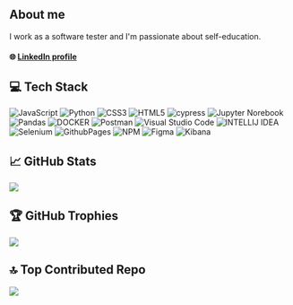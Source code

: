 ## About me
I work as a software tester and I'm passionate about self-education.

#### 🌐 [LinkedIn profile](https://www.linkedin.com/in/aneta-lorenzova/)

## 💻 Tech Stack
![JavaScript](https://img.shields.io/badge/javascript-%23323330.svg?style=flat&logo=javascript&logoColor=%23F7DF1E) ![Python](https://img.shields.io/badge/python-3670A0?style=for-the-badge&logo=python&logoColor=ffdd54) ![CSS3](https://img.shields.io/badge/css3-%231572B6.svg?style=flat&logo=css3&logoColor=white) ![HTML5](https://img.shields.io/badge/html5-%23E34F26.svg?style=flat&logo=html5&logoColor=white) ![cypress](https://img.shields.io/badge/-cypress-%23E5E5E5?logo=cypress&logoColor=058a5e) ![Jupyter Norebook](https://img.shields.io/badge/Jupyter%20Notebook-F37626?style=flat-square&logo=jupyter&logoColor=white) ![Pandas](https://img.shields.io/badge/-Pandas-333333?style=flat&logo=pandas) ![DOCKER](https://img.shields.io/badge/docker-257bd6?style=for-the-badge&logo=docker&logoColor=white) ![Postman](https://img.shields.io/badge/-Postman-FF6C37?style=flat&logo=postman&logoColor=white) ![Visual Studio Code](https://img.shields.io/badge/Visual%20Studio%20Code-007ACC?logo=visualstudiocode&logoColor=fff&style=plastic) ![INTELLIJ IDEA](https://img.shields.io/badge/Intellij%20Idea-000?logo=intellij-idea&style=for-the-badge) ![Selenium](https://img.shields.io/badge/Selenium-43B02A?logo=Selenium&logoColor=white) ![GithubPages](https://img.shields.io/badge/github%20pages-121013?style=flat&logo=github&logoColor=white) ![NPM](https://img.shields.io/badge/NPM-%23CB3837.svg?style=flat&logo=npm&logoColor=white) ![Figma](https://img.shields.io/badge/figma-%23F24E1E.svg?style=flat&logo=figma&logoColor=white) ![Kibana](https://img.shields.io/badge/Kibana-005571?&style=plastic&logo=Kibana&logoColor=white)

## 📈 GitHub Stats
<!--![](https://github-readme-stats.vercel.app/api?username=alorenzova&theme=dark&hide_border=false&include_all_commits=true&count_private=true)<br/>-->
<!--![](https://github-readme-streak-stats.herokuapp.com/?user=alorenzova&theme=dark&hide_border=false)<br/>-->
![](https://github-readme-stats.vercel.app/api/top-langs/?username=alorenzova&theme=dark&hide_border=false&include_all_commits=true&count_private=true&layout=compact)

## 🏆 GitHub Trophies
![](https://github-profile-trophy.vercel.app/?username=alorenzova&theme=radical&no-frame=false&no-bg=true&margin-w=4)

## 🔝 Top Contributed Repo
![](https://github-contributor-stats.vercel.app/api?username=alorenzova&limit=5&theme=dark&combine_all_yearly_contributions=true)

<!--![React](https://img.shields.io/badge/react-%2320232a.svg?style=flat&logo=react&logoColor=%2361DAFB) ![Postgres](https://img.shields.io/badge/postgres-%23316192.svg?style=flat&logo=postgresql&logoColor=white) ![]() -->
